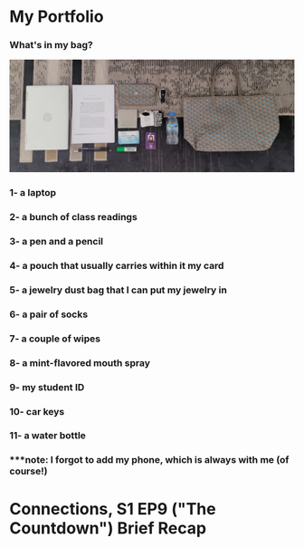 # My Portfolio
### What's in my bag?
![wimb](wimb3.jpg)
### 1- a laptop
### 2- a bunch of class readings
### 3- a pen and a pencil
### 4- a pouch that usually carries within it my card
### 5- a jewelry dust bag that I can put my jewelry in
### 6- a pair of socks
### 7- a couple of wipes
### 8- a mint-flavored mouth spray
### 9- my student ID
### 10- car keys
### 11- a water bottle
### ***note: I forgot to add my phone, which is always with me (of course!)


# Connections, S1 EP9 ("The Countdown") Brief Recap 

